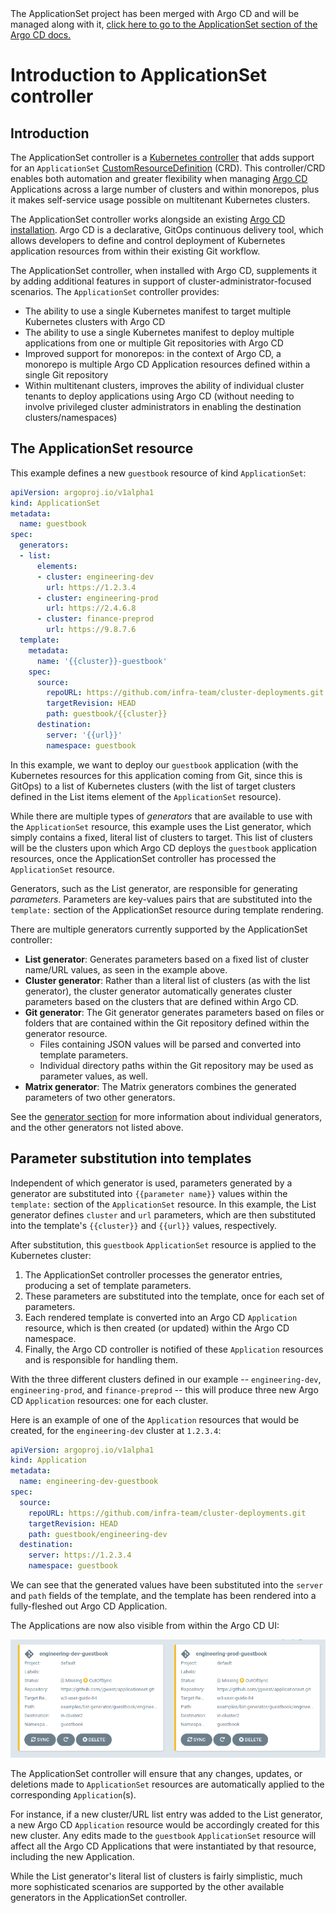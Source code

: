 <div id='announce-msg'>The ApplicationSet project has been merged with Argo CD and will be managed along with it, <a href='https://argo-cd.readthedocs.io/en/stable/operator-manual/applicationset/'>click here to go to the ApplicationSet section of the Argo CD docs.</a></div>

# Introduction to ApplicationSet controller

## Introduction

The ApplicationSet controller is a [Kubernetes controller](https://kubernetes.io/docs/concepts/architecture/controller/) that adds support for an `ApplicationSet` [CustomResourceDefinition](https://kubernetes.io/docs/tasks/extend-kubernetes/custom-resources/custom-resource-definitions/) (CRD). This controller/CRD enables both automation and greater flexibility when managing [Argo CD](https://argo-cd.readthedocs.io/en/stable/) Applications across a large number of clusters and within monorepos, plus it makes self-service usage possible on multitenant Kubernetes clusters.

The ApplicationSet controller works alongside an existing [Argo CD installation](https://argo-cd.readthedocs.io/en/stable/getting_started/). Argo CD is a declarative, GitOps continuous delivery tool, which allows developers to define and control deployment of Kubernetes application resources from within their existing Git workflow.

The ApplicationSet controller, when installed with Argo CD, supplements it by adding additional features in support of cluster-administrator-focused scenarios. The `ApplicationSet` controller provides:

- The ability to use a single Kubernetes manifest to target multiple Kubernetes clusters with Argo CD
- The ability to use a single Kubernetes manifest to deploy multiple applications from one or multiple Git repositories with Argo CD
- Improved support for monorepos: in the context of Argo CD, a monorepo is multiple Argo CD Application resources defined within a single Git repository
- Within multitenant clusters, improves the ability of individual cluster tenants to deploy applications using Argo CD (without needing to involve privileged cluster administrators in enabling the destination clusters/namespaces)

## The ApplicationSet resource

This example defines a new `guestbook` resource of kind `ApplicationSet`:
```yaml
apiVersion: argoproj.io/v1alpha1
kind: ApplicationSet
metadata:
  name: guestbook
spec:
  generators:
  - list:
      elements:
      - cluster: engineering-dev
        url: https://1.2.3.4
      - cluster: engineering-prod
        url: https://2.4.6.8
      - cluster: finance-preprod
        url: https://9.8.7.6
  template:
    metadata:
      name: '{{cluster}}-guestbook'
    spec:
      source:
        repoURL: https://github.com/infra-team/cluster-deployments.git
        targetRevision: HEAD
        path: guestbook/{{cluster}}
      destination:
        server: '{{url}}'
        namespace: guestbook
```

In this example, we want to deploy our `guestbook` application (with the Kubernetes resources for this application coming from Git, since this is GitOps) to a list of Kubernetes clusters (with the list of target clusters defined in the List items element of the `ApplicationSet` resource).

While there are multiple types of *generators* that are available to use with the `ApplicationSet` resource, this example uses the List generator, which simply contains a fixed, literal list of clusters to target. This list of clusters will be the clusters upon which Argo CD deploys the `guestbook` application resources, once the ApplicationSet controller has processed the `ApplicationSet` resource.

Generators, such as the List generator, are responsible for generating *parameters*. Parameters are key-values pairs that are substituted into the `template:` section of the ApplicationSet resource during template rendering.

There are multiple generators currently supported by the ApplicationSet controller:

- **List generator**: Generates parameters based on a fixed list of cluster name/URL values, as seen in the example above.
- **Cluster generator**: Rather than a literal list of clusters (as with the list generator), the cluster generator automatically generates cluster parameters based on the clusters that are defined within Argo CD.
- **Git generator**: The Git generator generates parameters based on files or folders that are contained within the Git repository defined within the generator resource. 
    - Files containing JSON values will be parsed and converted into template parameters. 
    - Individual directory paths within the Git repository may be used as parameter values, as well.
- **Matrix generator**: The Matrix generators combines the generated parameters of two other generators.

See the [generator section](Generators.md) for more information about individual generators, and the other generators not listed above.

## Parameter substitution into templates

Independent of which generator is used, parameters generated by a generator are substituted into `{{parameter name}}` values within the `template:` section of the `ApplicationSet` resource. In this example, the List generator defines `cluster` and `url` parameters, which are then substituted into the template's `{{cluster}}` and `{{url}}` values, respectively.

After substitution, this `guestbook` `ApplicationSet` resource is applied to the Kubernetes cluster:

1. The ApplicationSet controller processes the generator entries, producing a set of template parameters.
2. These parameters are substituted into the template, once for each set of parameters.
3. Each rendered template is converted into an Argo CD `Application` resource, which is then created (or updated) within the Argo CD namespace.
4. Finally, the Argo CD controller is notified of these `Application` resources and is responsible for handling them.


With the three different clusters defined in our example -- `engineering-dev`, `engineering-prod`, and `finance-preprod` -- this will produce three new Argo CD `Application` resources: one for each cluster. 

Here is an example of one of the `Application` resources that would be created, for the `engineering-dev` cluster at `1.2.3.4`:
```yaml
apiVersion: argoproj.io/v1alpha1
kind: Application
metadata:
  name: engineering-dev-guestbook
spec:
  source:
    repoURL: https://github.com/infra-team/cluster-deployments.git
    targetRevision: HEAD
    path: guestbook/engineering-dev
  destination:
    server: https://1.2.3.4
    namespace: guestbook
```
We can see that the generated values have been substituted into the `server` and `path` fields of the template, and the template has been rendered into a fully-fleshed out Argo CD Application.

The Applications are now also visible from within the Argo CD UI:

![List generator example in Argo CD Web UI](assets/Introduction/List-Example-In-Argo-CD-Web-UI.png)

The ApplicationSet controller will ensure that any changes, updates, or deletions made to `ApplicationSet` resources are automatically applied to the corresponding `Application`(s). 

For instance, if a new cluster/URL list entry was added to the List generator, a new Argo CD `Application` resource would be accordingly created for this new cluster. Any edits made to the `guestbook` `ApplicationSet` resource will affect all the Argo CD Applications that were instantiated by that resource, including the new Application.

While the List generator's literal list of clusters is fairly simplistic, much more sophisticated scenarios are supported by the other available generators in the ApplicationSet controller.
